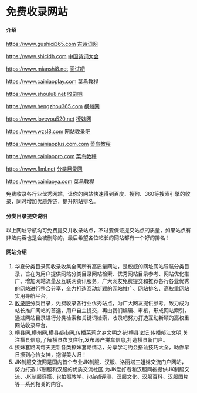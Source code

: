 # 免费收录网站

#### 介绍
https://www.gushici365.com [古诗词网](https://www.gushici365.com)    

https://www.shicidh.com [中国诗词大会](https://www.shicidh.com)    

https://www.mianshi8.net [面试吧](https://www.mianshi8.net)    

https://www.cainiaoplay.com [菜鸟教程](https://www.cainiaoplay.com)    

https://www.shoulu8.net [收录吧](https://www.shoulu8.net)  

https://www.hengzhou365.com [横州网](https://www.hengzhou365.com)  

https://www.loveyou520.net [撩妹网](https://www.loveyou520.net)  

https://www.wzsl8.com [网站收录吧](https://www.wzsl8.com)  

https://www.cainiaoplus.com.com [菜鸟教程](https://www.cainiaoplus.com)  

https://www.cainiaopro.com [菜鸟教程](https://www.cainiaopro.com)  

https://www.flml.net [分类目录网](https://www.flml.net)  

https://www.cainiaoya.com [菜鸟教程](https://www.cainiaoya.com)  

免费收录各行业优秀网站，让你的网站快速得到百度、搜狗、360等搜索引擎的收录，同时增加优质外链，提升网站排名。

#### 分类目录提交说明
以上网址导航均可免费提交并收录站点，不过要保证提交站点的质量，如果站点有非法内容也是会被删除的，最后希望各位站长的网站都有一个好的排名！


#### 网站介绍

1.  华夏分类目录网收录收集全网所有高质量网站，是权威的网址网站导航分类目录，旨在为用户提供网站分类目录网站检索、优秀网站目录参考、网站优化推广、增加网站流量及互联网资讯服务，广大网友免费提交和推荐各行各业优秀的网站进行整合分享，全力打造互动新颖的网站推广、网站排名、高权重网站实用导航平台。
2.  [收录吧](www.shoulu8.net)分类目录，免费收录各行业优秀站点，为广大网友提供参考，致力成为站长推广网站的首选，用户自主提交，再由我们编辑、审核，形成网站索引，通过网站目录进行分类检索和关键词检索，收录吧努力打造互动新颖的高权重网站收录平台。
3.  横县网,横州网,横县都市网,传播茉莉之乡文明之花!横县论坛,传播郁江文明,关注横县信息,了解横县衣食住行,发布房产拼车信息,打造横县新门户。
4.  撩妹套路网每天更新各类撩妹套路情话，分享学习约会搭讪技巧大全，助你早日撩到心怡女神，抱得美人归！
5.  JK制服交流网是国内首个专业JK制服、汉服、洛丽塔三姐妹交流门户网站，努力打造JK制服和汉服的优质交流社区,为JK爱好者和汉服同袍提供JK制服交流、JK制服穿搭、jk拍照教学、jk店铺评测、汉服文化、汉服百科、汉服图片等一系列相关的内容。
